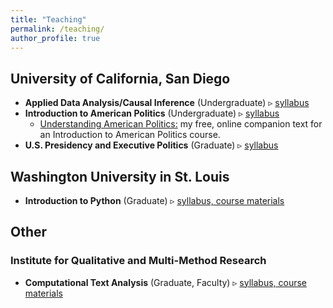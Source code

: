 ```yaml
---
title: "Teaching"
permalink: /teaching/
author_profile: true
---
```


## University of California, San Diego
- **Applied Data Analysis/Causal Inference** (Undergraduate) ▹ [syllabus](/files/syl/ug_causal_syl.pdf)
- **Introduction to American Politics** (Undergraduate) ▹ [syllabus](/files/syl/intro_ap_syl.pdf)
	- [Understanding American Politics:](https://understandingamericanpolitics.substack.com) my free, online companion text for an Introduction to American Politics course.
- **U.S. Presidency and Executive Politics** (Graduate) ▹ [syllabus](/files/syl/grad_pres_syl.pdf)

## Washington University in St. Louis
- **Introduction to Python** (Graduate) ▹ [syllabus, course materials](https://github.com/bennoble/python_summer2021)

## Other
### Institute for Qualitative and Multi-Method Research
- **Computational Text Analysis** (Graduate, Faculty) ▹ [syllabus, course materials](https://github.com/bennoble/iqrm2024-text-analysis)


	
<!-- ## Teaching Assistant
- Causal Inference (Christopher Lucas, Graduate Level), Spring 2022
	+ [Link to `R`-based lab exercises](https://github.com/bennoble/causal-inference-2022) I created for the course.
- Game Theory I (Keith Schnakenberg, Graduate Level), Fall 2021
- Introduction to Python (Patrick Cunha Silva, Graduate Level), Summer 2020
- American Political Behavior (Betsy Sinclair, Graduate Level), Spring 2020
- Introduction to American Politics (Andrew Reeves, Undergraduate Level), Fall 2019 -->